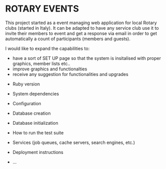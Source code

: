 # ROTARY EVENTS

This project started as a event managing web application for local Rotary clubs (started in Italy). It can be adapted to have any service club use it to invite their members to event and get a response via email in order to get automatically a count of participants (members and guests).

I would like to expand the capabilities to:

- have a sort of SET UP page so that the system is insitalised with proper graphics, member lists etc..
- improve graphics and functionalties
- receive any suggestion for functionalities and upgrades



* Ruby version

* System dependencies

* Configuration

* Database creation

* Database initialization

* How to run the test suite

* Services (job queues, cache servers, search engines, etc.)

* Deployment instructions

* ...
